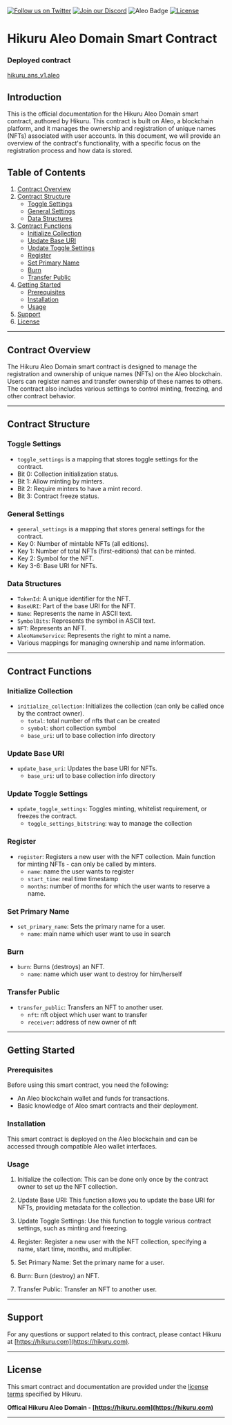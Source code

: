 [![Follow us on Twitter](https://img.shields.io/twitter/follow/HikuruOfficial?style=social&logo=twitter)](https://twitter.com/HikuruOfficial)
[![Join our Discord](https://img.shields.io/discord/989643607898206208?color=%237289DA&label=Join%20our%20Discord&logo=discord&logoColor=white)](https://discord.gg/mevde2mRSw)
![Aleo Badge](https://img.shields.io/badge/Aleo-Developer-1572B6?style=flat-square&logo=aleo&logoColor=white)
[![License](https://img.shields.io/badge/license-MIT-orange.svg)](https://opensource.org/licenses/MIT)


# Hikuru Aleo Domain Smart Contract

### Deployed contract
[hikuru_ans_v1.aleo](https://explorer.hamp.app/program?id=hikuru_ans_v1.aleo)


## Introduction
This is the official documentation for the Hikuru Aleo Domain smart contract, authored by Hikuru. This contract is built on Aleo, a blockchain platform, and it manages the ownership and registration of unique names (NFTs) associated with user accounts. In this document, we will provide an overview of the contract's functionality, with a specific focus on the registration process and how data is stored.

## Table of Contents
1. [Contract Overview](#contract-overview)
2. [Contract Structure](#contract-structure)
   - [Toggle Settings](#toggle-settings)
   - [General Settings](#general-settings)
   - [Data Structures](#data-structures)
3. [Contract Functions](#contract-functions)
   - [Initialize Collection](#initialize-collection)
   - [Update Base URI](#update-base-uri)
   - [Update Toggle Settings](#update-toggle-settings)
   - [Register](#register)
   - [Set Primary Name](#set-primary-name)
   - [Burn](#burn)
   - [Transfer Public](#transfer-public)
4. [Getting Started](#getting-started)
   - [Prerequisites](#prerequisites)
   - [Installation](#installation)
   - [Usage](#usage)
5. [Support](#support)
6. [License](#license)

---

## Contract Overview

The Hikuru Aleo Domain smart contract is designed to manage the registration and ownership of unique names (NFTs) on the Aleo blockchain. Users can register names and transfer ownership of these names to others. The contract also includes various settings to control minting, freezing, and other contract behavior.

---

## Contract Structure

### Toggle Settings
- `toggle_settings` is a mapping that stores toggle settings for the contract.
- Bit 0: Collection initialization status.
- Bit 1: Allow minting by minters.
- Bit 2: Require minters to have a mint record.
- Bit 3: Contract freeze status.

### General Settings
- `general_settings` is a mapping that stores general settings for the contract.
- Key 0: Number of mintable NFTs (all editions).
- Key 1: Number of total NFTs (first-editions) that can be minted.
- Key 2: Symbol for the NFT.
- Key 3-6: Base URI for NFTs.

### Data Structures
- `TokenId`: A unique identifier for the NFT.
- `BaseURI`: Part of the base URI for the NFT.
- `Name`: Represents the name in ASCII text.
- `SymbolBits`: Represents the symbol in ASCII text.
- `NFT`: Represents an NFT.
- `AleoNameService`: Represents the right to mint a name.
- Various mappings for managing ownership and name information.

---

## Contract Functions

### Initialize Collection
- `initialize_collection`: Initializes the collection (can only be called once by the contract owner).
  - `total`: total number of nfts that can be created
  - `symbol`: short collection symbol
  - `base_uri`: url to base collection info directory

### Update Base URI
- `update_base_uri`: Updates the base URI for NFTs.
  - `base_uri`: url to base collection info directory

### Update Toggle Settings
- `update_toggle_settings`: Toggles minting, whitelist requirement, or freezes the contract.
  - `toggle_settings_bitstring`: way to manage the collection

### Register
- `register`: Registers a new user with the NFT collection. Main function for minting NFTs - can only be called by minters.
  - `name`: name the user wants to register
  - `start_time`: real time timestamp
  - `months`: number of months for which the user wants to reserve a name.

### Set Primary Name
- `set_primary_name`: Sets the primary name for a user.
  - `name`: main name which user want to use in search

### Burn
- `burn`: Burns (destroys) an NFT.
  - `name`: name which user want to destroy for him/herself

### Transfer Public
- `transfer_public`: Transfers an NFT to another user.
   - `nft`: nft object which user want to transfer
   - `receiver`: address of new owner of nft
---

## Getting Started

### Prerequisites
Before using this smart contract, you need the following:
- An Aleo blockchain wallet and funds for transactions.
- Basic knowledge of Aleo smart contracts and their deployment.

### Installation
This smart contract is deployed on the Aleo blockchain and can be accessed through compatible Aleo wallet interfaces.

### Usage
1. Initialize the collection: This can be done only once by the contract owner to set up the NFT collection.

2. Update Base URI: This function allows you to update the base URI for NFTs, providing metadata for the collection.

3. Update Toggle Settings: Use this function to toggle various contract settings, such as minting and freezing.

4. Register: Register a new user with the NFT collection, specifying a name, start time, months, and multiplier.

5. Set Primary Name: Set the primary name for a user.

6. Burn: Burn (destroy) an NFT.

7. Transfer Public: Transfer an NFT to another user.

---

## Support
For any questions or support related to this contract, please contact Hikuru at [https://hikuru.com](https://hikuru.com).

---

## License
This smart contract and documentation are provided under the [license terms](#) specified by Hikuru.

**Offical Hikuru Aleo Domain - [https://hikuru.com](https://hikuru.com)**

---
